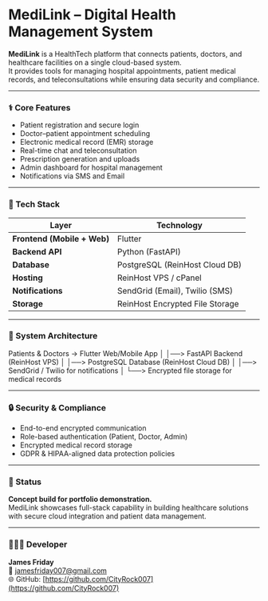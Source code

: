 # MediLink – Digital Health Management System

**MediLink** is a HealthTech platform that connects patients, doctors, and healthcare facilities on a single cloud-based system.  
It provides tools for managing hospital appointments, patient medical records, and teleconsultations while ensuring data security and compliance.

---

### ⚕️ Core Features
- Patient registration and secure login  
- Doctor–patient appointment scheduling  
- Electronic medical record (EMR) storage  
- Real-time chat and teleconsultation  
- Prescription generation and uploads  
- Admin dashboard for hospital management  
- Notifications via SMS and Email  

---

### 🧠 Tech Stack
| Layer | Technology |
|-------|-------------|
| **Frontend (Mobile + Web)** | Flutter |
| **Backend API** | Python (FastAPI) |
| **Database** | PostgreSQL (ReinHost Cloud DB) |
| **Hosting** | ReinHost VPS / cPanel |
| **Notifications** | SendGrid (Email), Twilio (SMS) |
| **Storage** | ReinHost Encrypted File Storage |

---

### 🧩 System Architecture

Patients & Doctors → Flutter Web/Mobile App
│
│──> FastAPI Backend (ReinHost VPS)
│
│──> PostgreSQL Database (ReinHost Cloud DB)
│
│──> SendGrid / Twilio for notifications
│
└──> Encrypted file storage for medical records


---

### 🔒 Security & Compliance
- End-to-end encrypted communication  
- Role-based authentication (Patient, Doctor, Admin)  
- Encrypted medical record storage  
- GDPR & HIPAA-aligned data protection policies  

---

### 🧾 Status
**Concept build for portfolio demonstration.**  
MediLink showcases full-stack capability in building healthcare solutions with secure cloud integration and patient data management.

---

### 👨🏽‍💻 Developer
**James Friday**  
📧 jamesfriday007@gmail.com  
🌐 GitHub: [https://github.com/CityRock007](https://github.com/CityRock007)
